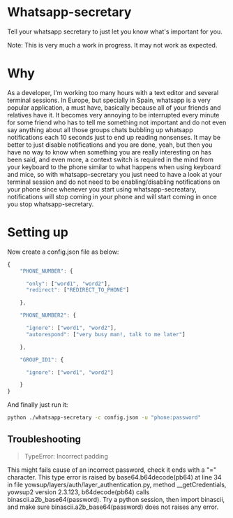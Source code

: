 # Whatsapp-secretary

Tell your whatsapp secretary to just let you know what's important for you.

Note: This is very much a work in progress. It may not work as expected.

# Why

As a developer, I'm working too many hours with a text editor and several terminal sessions. In Europe, but specially in Spain, whatsapp is a very popular application, a must have, basically because all of your friends and relatives have it. It becomes very annoying to be interrupted every minute for some friend who has to tell me something not important and do not even say anything about all those groups chats bubbling up whatsapp notifications each 10 seconds just to end up reading nonsenses. It may be better to just disable notifications and you are done, yeah, but then you have no way to know when something you are really interesting on has been said, and even more, a context switch is required in the mind from your keyboard to the phone similar to what happens when using keyboard and mice, so with whatsapp-secretary you just need to have a look at your terminal session and do not need to be enabling/disabling notifications on your phone since whenever you start using whatsapp-secreatary, notifications will stop coming in your phone and will start coming in once you stop whatsapp-secretary.

# Setting up

Now create a config.json file as below:

```js
{
    "PHONE_NUMBER": {

      "only": ["word1", "word2"],
      "redirect": ["REDIRECT_TO_PHONE"]

    },

    "PHONE_NUMBER2": {

      "ignore": ["word1", "word2"],
      "autorespond": ["very busy man!, talk to me later"]

    },

    "GROUP_ID1": {

      "ignore": ["word1", "word2"]

    }
}
```

And finally just run it:

```bash
python ./whatsapp-secretary -c config.json -u "phone:password"
```

## Troubleshooting

> TypeError: Incorrect padding

This might fails cause of an incorrect password, check it ends with a "=" character. This type error is raised by base64.b64decode(pb64) at line 34 in file yowsup/layers/auth/layer_authentication.py, method __getCredentials, yowsup2 version 2.3.123, b64decode(pb64) calls binascii.a2b_base64(password). Try a python session, then import binascii, and make sure binascii.a2b_base64(password) does not raises any error.
